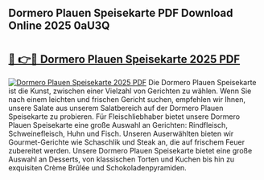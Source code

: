 ## Dormero Plauen Speisekarte PDF Download Online 2025 0aU3Q

# <h2><a href="http://gc7fxp.nevu.top/?p=Dormero+Plauen+Speisekarte">🔗 👉🔴 Dormero Plauen Speisekarte 2025 PDF</a></h2>

[![Dormero Plauen Speisekarte 2025 PDF](https://i.imgur.com/dBaPXMq.png)](http://gc7fxp.nevu.top/?p=Dormero+Plauen+Speisekarte)
Die Dormero Plauen Speisekarte ist die Kunst, zwischen einer Vielzahl von Gerichten zu wählen. Wenn Sie nach einem leichten und frischen Gericht suchen, empfehlen wir Ihnen, unsere Salate aus unserem Salatbereich auf der Dormero Plauen Speisekarte zu probieren. Für Fleischliebhaber bietet unsere Dormero Plauen Speisekarte eine große Auswahl an Gerichten: Rindfleisch, Schweinefleisch, Huhn und Fisch. Unseren Auserwählten bieten wir Gourmet-Gerichte wie Schaschlik und Steak an, die auf frischem Feuer zubereitet werden. Unsere Dormero Plauen Speisekarte bietet eine große Auswahl an Desserts, von klassischen Torten und Kuchen bis hin zu exquisiten Crème Brûlée und Schokoladenpyramiden.
